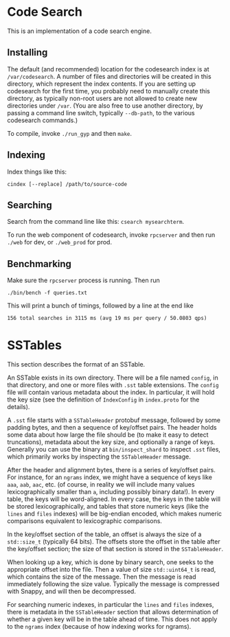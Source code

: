 Code Search
===========

This is an implementation of a code search engine.

Installing
----------

The default (and recommended) location for the codesearch index is at
`/var/codesearch`. A number of files and directories will be created
in this directory, which represent the index contents. If you are
setting up codesearch for the first time, you probably need to
manually create this directory, as typically non-root users are not
allowed to create new directories under `/var`. (You are also free to
use another directory, by passing a command line switch, typically
`--db-path`, to the various codesearch commands.)

To compile, invoke `./run_gyp` and then `make`.

Indexing
--------

Index things like this:

    cindex [--replace] /path/to/source-code
    
Searching
---------

Search from the command line like this: `csearch mysearchterm`.

To run the web component of codesearch, invoke `rpcserver` and then
run `./web` for dev, or `./web_prod` for prod.

Benchmarking
------------

Make sure the `rpcserver` process is running. Then run

    ./bin/bench -f queries.txt

This will print a bunch of timings, followed by a line at the end like

    156 total searches in 3115 ms (avg 19 ms per query / 50.0803 qps)

SSTables
========

This section describes the format of an SSTable.

An SSTable exists in its own directory. There will be a file named
`config`, in that directory, and one or more files with `.sst` table
extensions. The `config` file will contain various metadata about the
index. In particular, it will hold the key size (see the definition of
`IndexConfig` in `index.proto` for the details).

A `.sst` file starts with a `SSTableHeader` protobuf message,
followed by some padding bytes, and then a sequence of key/offset
pairs. The header holds some data about how large the file should be
(to make it easy to detect truncations), metadata about the key size,
and optionally a range of keys. Generally you can use the binary at
`bin/inspect_shard` to inspect `.sst` files, which primarily works by
inspecting the `SSTableHeader` message.

After the header and alignment bytes, there is a series of key/offset
pairs. For instance, for an `ngrams` index, we might have a sequence
of keys like `aaa`, `aab`, `aac`, etc. (of course, in reality we will
include many values lexicographically smaller than `a`, including
possibly binary data!). In every table, the keys will be
word-aligned. In every case, the keys in the table will be stored
lexicographically, and tables that store numeric keys (like the
`lines` and `files` indexes) will be big-endian encoded, which makes
numeric comparisons equivalent to lexicographic comparisons.

In the key/offset section of the table, an offset is always the size
of a `std::size_t` (typically 64 bits). The offsets store the offset
in the table after the key/offset section; the size of that section is
stored in the `SSTableHeader`.

When looking up a key, which is done by binary search, one seeks to
the appropriate offset into the file. Then a value of size
`std::uint64_t` is read, which contains the size of the message. Then
the message is read immediately following the size value. Typically
the message is compressed with Snappy, and will then be decompressed.

For searching numeric indexes, in particular the `lines` and `files`
indexes, there is metadata in the `SSTableHeader` section that allows
determination of whether a given key will be in the table ahead of
time. This does not apply to the `ngrams` index (because of how
indexing works for ngrams).

